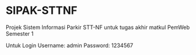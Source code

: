 # SIPAK-STTNF
Projek Sistem Informasi Parkir STT-NF untuk tugas akhir matkul PemWeb Semester 1

Untuk Login
  Username: admin
  Password: 1234567
